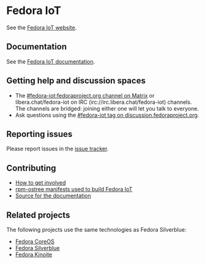 # Fedora IoT

See the [Fedora IoT website](https://getfedora.org/iot/).

## Documentation

See the [Fedora IoT documentation](https://docs.fedoraproject.org/en-US/iot/).

## Getting help and discussion spaces

- The [#fedora-iot:fedoraproject.org channel on Matrix](https://matrix.to/#/#fedora-iot:fedoraproject.org) or libera.chat/fedora-iot on IRC (irc://irc.libera.chat/fedora-iot) channels. The channels are bridged: joining either one will let you talk to everyone.
- Ask questions using the [#fedora-iot tag on discussion.fedoraproject.org](https://discussion.fedoraproject.org/tag/fedora-iot).

## Reporting issues

Please report issues in the [issue tracker](https://github.com/fedora-iot/iot-distro/issues).

## Contributing

- [How to get involved](https://silverblue.fedoraproject.org/contribute)
- [rpm-ostree manifests used to build Fedora IoT](https://pagure.io/fedora-iot/ostree)
- [Source for the documentation](https://github.com/fedora-iot/iot-docs)

## Related projects

The following projects use the same technologies as Fedora Silverblue:

- [Fedora CoreOS](https://getfedora.org/coreos)
- [Fedora Silverblue](https://fedoraproject.org/silverblue/)
- [Fedora Kinoite](https://kinoite.fedoraproject.org/)
